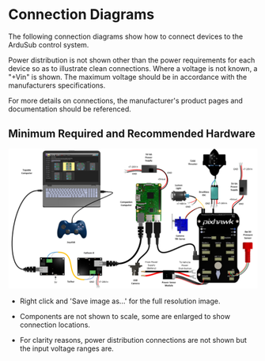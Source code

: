 # Connection Diagrams

The following connection diagrams show how to connect devices to the ArduSub control system. 

Power distribution is not shown other than the power requirements for each device so as to illustrate clean connections. Where a voltage is not known, a "+Vin" is shown. The maximum voltage should be in accordance with the manufacturers specifications.

For more details on connections, the manufacturer's product pages and documentation should be referenced.

## Minimum Required and Recommended Hardware

<img src="/images/introduction/hardware/Connection-Diagram-R1.png" class="img-responsive img-center" style="max-height:600px;">

* Right click and 'Save image as...' for the full resolution image.

* Components are not shown to scale, some are enlarged to show connection locations.

* For clarity reasons, power distribution connections are not shown but the input voltage ranges are.

